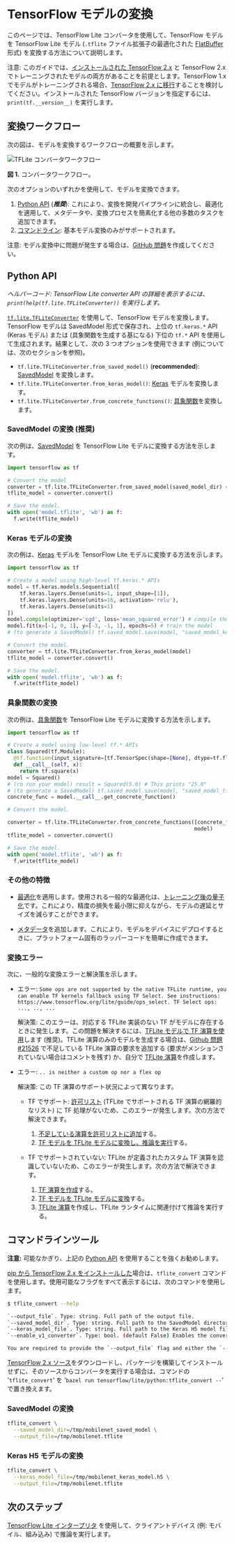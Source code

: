 # TensorFlow モデルの変換

このページでは、TensorFlow Lite コンバータを使用して、TensorFlow モデルを TensorFlow Lite モデル (`.tflite` ファイル拡張子の最適化された [FlatBuffer](https://google.github.io/flatbuffers/) 形式) を変換する方法について説明します。

注意: このガイドでは、[インストールされた TensorFlow 2.x](https://www.tensorflow.org/install/pip#tensorflow-2-packages-are-available) と TensorFlow 2.x でトレーニングされたモデルの両方があることを前提とします。TensorFlow 1.x でモデルがトレーニングされる場合、[TensorFlow 2.x に移行](https://www.tensorflow.org/guide/migrate/tflite)することを検討してください。インストールされた TensorFlow バージョンを指定するには、`print(tf.__version__)` を実行します。

## 変換ワークフロー

次の図は、モデルを変換するワークフローの概要を示します。

![TFLite コンバータワークフロー](../../images/convert/convert.png)

**図 1.** コンバータワークフロー。

次のオプションのいずれかを使用して、モデルを変換できます。

1. [Python API](#python_api) (***推奨***): これにより、変換を開発パイプラインに統合し、最適化を適用して、メタデータや、変換プロセスを簡素化する他の多数のタスクを追加できます。
2. [コマンドライン](#cmdline): 基本モデル変換のみがサポートされます。

注意: モデル変換中に問題が発生する場合は、[GitHub 問題](https://github.com/tensorflow/tensorflow/issues/new?template=60-tflite-converter-issue.md)を作成してください。

## Python API <a name="python_api"></a>

*ヘルパーコード: TensorFlow Lite converter API の詳細を表示するには、`print(help(tf.lite.TFLiteConverter))` を実行します。*

[`tf.lite.TFLiteConverter`](https://www.tensorflow.org/api_docs/python/tf/lite/TFLiteConverter) を使用して、TensorFlow モデルを変換します。TensorFlow モデルは SavedModel 形式で保存され、上位の `tf.keras.*` API (Keras モデル) または (具象関数を生成する基になる) 下位の `tf.*` API を使用して生成されます。結果として、次の 3 つオプションを使用できます (例については、次のセクションを参照)。

- `tf.lite.TFLiteConverter.from_saved_model()` (**recommended**): [SavedModel](https://www.tensorflow.org/guide/saved_model) を変換します。
- `tf.lite.TFLiteConverter.from_keras_model()`: [Keras](https://www.tensorflow.org/guide/keras/overview) モデルを変換します。
- `tf.lite.TFLiteConverter.from_concrete_functions()`: [具象関数](https://www.tensorflow.org/guide/intro_to_graphs)を変換します。

### SavedModel の変換 (推奨) <a name="saved_model"></a>

次の例は、[SavedModel](https://www.tensorflow.org/guide/saved_model) を TensorFlow Lite モデルに変換する方法を示します。

```python
import tensorflow as tf

# Convert the model
converter = tf.lite.TFLiteConverter.from_saved_model(saved_model_dir) # path to the SavedModel directory
tflite_model = converter.convert()

# Save the model.
with open('model.tflite', 'wb') as f:
  f.write(tflite_model)
```

### Keras モデルの変換 <a name="keras"></a>

次の例は、[Keras](https://www.tensorflow.org/guide/keras/overview) モデルを TensorFlow Lite モデルに変換する方法を示します。

```python
import tensorflow as tf

# Create a model using high-level tf.keras.* APIs
model = tf.keras.models.Sequential([
    tf.keras.layers.Dense(units=1, input_shape=[1]),
    tf.keras.layers.Dense(units=16, activation='relu'),
    tf.keras.layers.Dense(units=1)
])
model.compile(optimizer='sgd', loss='mean_squared_error') # compile the model
model.fit(x=[-1, 0, 1], y=[-3, -1, 1], epochs=5) # train the model
# (to generate a SavedModel) tf.saved_model.save(model, "saved_model_keras_dir")

# Convert the model.
converter = tf.lite.TFLiteConverter.from_keras_model(model)
tflite_model = converter.convert()

# Save the model.
with open('model.tflite', 'wb') as f:
  f.write(tflite_model)
```

### 具象関数の変換 <a name="concrete_function"></a>

次の例は、[具象関数](https://www.tensorflow.org/guide/intro_to_graphs)を TensorFlow Lite モデルに変換する方法を示します。

```python
import tensorflow as tf

# Create a model using low-level tf.* APIs
class Squared(tf.Module):
  @tf.function(input_signature=[tf.TensorSpec(shape=[None], dtype=tf.float32)])
  def __call__(self, x):
    return tf.square(x)
model = Squared()
# (ro run your model) result = Squared(5.0) # This prints "25.0"
# (to generate a SavedModel) tf.saved_model.save(model, "saved_model_tf_dir")
concrete_func = model.__call__.get_concrete_function()

# Convert the model.

converter = tf.lite.TFLiteConverter.from_concrete_functions([concrete_func],
                                                            model)
tflite_model = converter.convert()

# Save the model.
with open('model.tflite', 'wb') as f:
  f.write(tflite_model)
```

### その他の特徴

- [最適化](../../performance/model_optimization.md)を適用します。使用される一般的な最適化は、[トレーニング後の量子化](../../performance/post_training_quantization.md)です。これにより、精度の損失を最小限に抑えながら、モデルの遅延とサイズを減らすことができます。

- [メタデータ](metadata.md)を追加します。これにより、モデルをデバイスにデプロイするときに、プラットフォーム固有のラッパーコードを簡単に作成できます。

### 変換エラー

次に、一般的な変換エラーと解決策を示します。

- エラー: `Some ops are not supported by the native TFLite runtime, you can enable TF kernels fallback using TF Select. See instructions: https://www.tensorflow.org/lite/guide/ops_select. TF Select ops: ..., .., ...`

    解決策: このエラーは、対応する TFLite 実装のない TF がモデルに存在するときに発生します。この問題を解決するには、[TFLite モデルで TF 演算を使用](../../guide/ops_select.md)します (推奨)。TFLite 演算のみのモデルを生成する場合は、[Github 問題 #21526](https://github.com/tensorflow/tensorflow/issues/21526) で不足している TFLite 演算の要求を追加する (要求がメンションされていない場合はコメントを残す) か、自分で [TFLite 演算](../../guide/ops_custom#create_and_register_the_operator)を作成します。

- エラー: `.. is neither a custom op nor a flex op`

    解決策: この TF 演算のサポート状況によって異なります。

    - TF でサポート: [許可リスト](../../guide/op_select_allowlist.md) (TFLite でサポートされる TF 演算の網羅的なリスト) に TF 処理がないため、このエラーが発生します。次の方法で解決できます。

        1. [不足している演算を許可リストに追加](../../guide/op_select_allowlist.md#add_tensorflow_core_operators_to_the_allowed_list)する。
        2. [TF モデルを TFLite モデルに変換し、推論を実行](../../guide/ops_select.md)する。

    - TF でサポートされていない: TFLite が定義されたカスタム TF 演算を認識していないため、このエラーが発生します。次の方法で解決できます。

        1. [TF 演算を作成](https://www.tensorflow.org/guide/create_op)する。
        2. [TF モデルを TFLite モデルに変換](../../guide/op_select_allowlist.md#users_defined_operators)する。
        3. [TFLite 演算](../../guide/ops_custom.md#create_and_register_the_operator)を作成し、TFLite ランタイムに関連付けて推論を実行する。

## コマンドラインツール <a name="cmdline"></a>

**注意:** 可能なかぎり、上記の [Python API](#python_api) を使用することを強くお勧めします。

[pip から TensorFlow 2.x をインストールした](https://www.tensorflow.org/install/pip)場合は、`tflite_convert` コマンドを使用します。使用可能なフラグをすべて表示するには、次のコマンドを使用します。

```sh
$ tflite_convert --help

`--output_file`. Type: string. Full path of the output file.
`--saved_model_dir`. Type: string. Full path to the SavedModel directory.
`--keras_model_file`. Type: string. Full path to the Keras H5 model file.
`--enable_v1_converter`. Type: bool. (default False) Enables the converter and flags used in TF 1.x instead of TF 2.x.

You are required to provide the `--output_file` flag and either the `--saved_model_dir` or `--keras_model_file` flag.
```

[TensorFlow 2.x ソース](https://www.tensorflow.org/install/source)をダウンロードし、パッケージを構築してインストールせずに、そのソースからコンバータを実行する場合は、コマンドの '`tflite_convert`' を '`bazel run tensorflow/lite/python:tflite_convert --`' で置き換えます。

### SavedModel の変換<a name="cmdline_saved_model"></a>

```sh
tflite_convert \
  --saved_model_dir=/tmp/mobilenet_saved_model \
  --output_file=/tmp/mobilenet.tflite
```

### Keras H5 モデルの変換 <a name="cmdline_keras_model"></a>

```sh
tflite_convert \
  --keras_model_file=/tmp/mobilenet_keras_model.h5 \
  --output_file=/tmp/mobilenet.tflite
```

## 次のステップ

[TensorFlow Lite インタープリタ](../../guide/inference.md) を使用して、クライアントデバイス (例: モバイル、組み込み) で推論を実行します。
